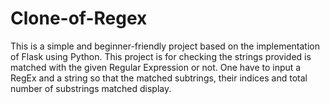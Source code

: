 # Clone-of-Regex
This is a simple and beginner-friendly project based on the implementation of Flask using Python.
This project is for checking the strings provided is matched with the given Regular Expression or not.
One have to input a RegEx and a string so that the matched subtrings, their indices and total number of substrings matched display. 
